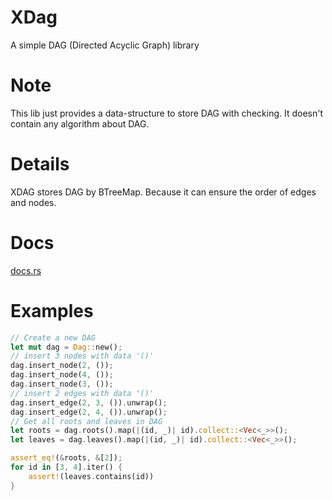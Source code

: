 # XDag
A simple DAG (Directed Acyclic Graph) library
# Note
This lib just provides a data-structure to store DAG with checking.
It doesn't contain any algorithm about DAG.
# Details
XDAG stores DAG by BTreeMap. Because it can ensure the order of edges and nodes.
# Docs
[docs.rs](https://docs.rs/xdag/)
# Examples
```Rust
// Create a new DAG
let mut dag = Dag::new();
// insert 3 nodes with data '()'
dag.insert_node(2, ());
dag.insert_node(4, ());
dag.insert_node(3, ());
// insert 2 edges with data '()'
dag.insert_edge(2, 3, ()).unwrap();
dag.insert_edge(2, 4, ()).unwrap();
// Get all roots and leaves in DAG
let roots = dag.roots().map(|(id, _)| id).collect::<Vec<_>>();
let leaves = dag.leaves().map(|(id, _)| id).collect::<Vec<_>>();

assert_eq!(&roots, &[2]);
for id in [3, 4].iter() {
    assert!(leaves.contains(id))
}
```

